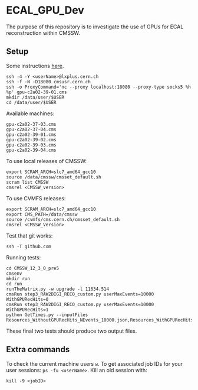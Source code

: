 # ECAL_GPU_Dev
The purpose of this repository is to investigate the use of GPUs for ECAL reconstruction within CMSSW. 

## Setup

Some instructions [here](https://twiki.cern.ch/twiki/bin/viewauth/CMS/TriggerDevelopmentWithGPUs).

```
ssh -4 -Y <userName>@lxplus.cern.ch
ssh -f -N -D18080 cmsusr.cern.ch
ssh -o ProxyCommand='nc --proxy localhost:18080 --proxy-type socks5 %h %p' gpu-c2a02-39-01.cms
mkdir /data/user/$USER
cd /data/user/$USER 
```

Available machines:

```
gpu-c2a02-37-03.cms
gpu-c2a02-37-04.cms
gpu-c2a02-39-01.cms
gpu-c2a02-39-02.cms
gpu-c2a02-39-03.cms
gpu-c2a02-39-04.cms
```

To use local releases of CMSSW:

```
export SCRAM_ARCH=slc7_amd64_gcc10
source /data/cmssw/cmsset_default.sh
scram list CMSSW
cmsrel <CMSSW_version>
```

To use CVMFS releases: 

```
export SCRAM_ARCH=slc7_amd64_gcc10
export CMS_PATH=/data/cmssw
source /cvmfs/cms.cern.ch/cmsset_default.sh
cmsrel <CMSSW_Version>
```

Test that git works:
```
ssh -T github.com
```

Running tests: 

```
cd CMSSW_12_3_0_pre5
cmsenv
mkdir run
cd run
runTheMatrix.py -w upgrade -l 11634.514
cmsRun step3_RAW2DIGI_RECO_custom.py userMaxEvents=10000 WithGPURecHits=0
cmsRun step3_RAW2DIGI_RECO_custom.py userMaxEvents=10000 WithGPURecHits=1
python GetTimes.py --inputFiles Resources_WithoutGPURecHits_NEvents_10000.json,Resources_WithGPURecHits_NEvents_10000.json
```

These final two tests should produce two output files. 

## Extra commands 

To check the current machine users `w`. To get associated job IDs for your user sessions: `ps -fu <userName>`. Kill an old session with: 

```
kill -9 <jobID>
```

